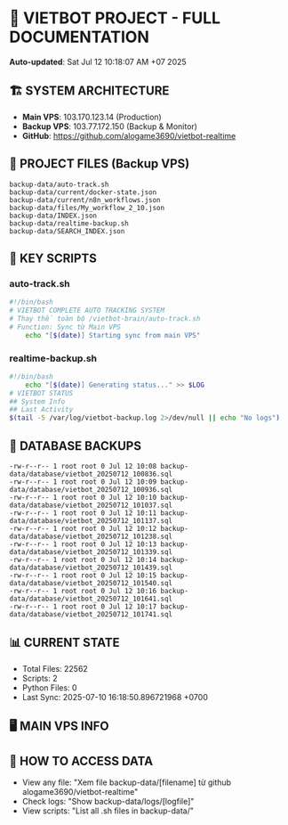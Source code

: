 # 🤖 VIETBOT PROJECT - FULL DOCUMENTATION
**Auto-updated**: Sat Jul 12 10:18:07 AM +07 2025

## 🏗️ SYSTEM ARCHITECTURE
- **Main VPS**: 103.170.123.14 (Production)
- **Backup VPS**: 103.77.172.150 (Backup & Monitor)
- **GitHub**: https://github.com/alogame3690/vietbot-realtime

## 📁 PROJECT FILES (Backup VPS)
```
backup-data/auto-track.sh
backup-data/current/docker-state.json
backup-data/current/n8n_workflows.json
backup-data/files/My_workflow_2_10.json
backup-data/INDEX.json
backup-data/realtime-backup.sh
backup-data/SEARCH_INDEX.json
```

## 🔧 KEY SCRIPTS
### auto-track.sh
```bash
#!/bin/bash
# VIETBOT COMPLETE AUTO TRACKING SYSTEM
# Thay thế toàn bộ /vietbot-brain/auto-track.sh
# Function: Sync từ Main VPS
    echo "[$(date)] Starting sync from main VPS"
```
### realtime-backup.sh
```bash
#!/bin/bash
    echo "[$(date)] Generating status..." >> $LOG
# VIETBOT STATUS
## System Info
## Last Activity
$(tail -5 /var/log/vietbot-backup.log 2>/dev/null || echo "No logs")
```

## 💾 DATABASE BACKUPS
```
-rw-r--r-- 1 root root 0 Jul 12 10:08 backup-data/database/vietbot_20250712_100836.sql
-rw-r--r-- 1 root root 0 Jul 12 10:09 backup-data/database/vietbot_20250712_100936.sql
-rw-r--r-- 1 root root 0 Jul 12 10:10 backup-data/database/vietbot_20250712_101037.sql
-rw-r--r-- 1 root root 0 Jul 12 10:11 backup-data/database/vietbot_20250712_101137.sql
-rw-r--r-- 1 root root 0 Jul 12 10:12 backup-data/database/vietbot_20250712_101238.sql
-rw-r--r-- 1 root root 0 Jul 12 10:13 backup-data/database/vietbot_20250712_101339.sql
-rw-r--r-- 1 root root 0 Jul 12 10:14 backup-data/database/vietbot_20250712_101439.sql
-rw-r--r-- 1 root root 0 Jul 12 10:15 backup-data/database/vietbot_20250712_101540.sql
-rw-r--r-- 1 root root 0 Jul 12 10:16 backup-data/database/vietbot_20250712_101641.sql
-rw-r--r-- 1 root root 0 Jul 12 10:17 backup-data/database/vietbot_20250712_101741.sql
```

## 📊 CURRENT STATE
- Total Files: 22562
- Scripts: 2
- Python Files: 0
- Last Sync: 2025-07-10 16:18:50.896721968 +0700

## 🖥️ MAIN VPS INFO


## 🚨 HOW TO ACCESS DATA
- View any file: "Xem file backup-data/[filename] từ github alogame3690/vietbot-realtime"
- Check logs: "Show backup-data/logs/[logfile]"
- View scripts: "List all .sh files in backup-data/"
